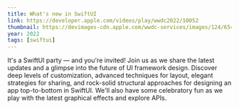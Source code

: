 ```yaml
---
title: What's new in SwiftUI
link: https://developer.apple.com/videos/play/wwdc2022/10052
thumbnail: https://devimages-cdn.apple.com/wwdc-services/images/124/6545/6545_wide_250x141_2x.jpg
year: 2022
tags: [swiftui]
---
```


It's a SwiftUI party — and you're invited! Join us as we share the latest updates and a glimpse into the future of UI framework design. Discover deep levels of customization, advanced techniques for layout, elegant strategies for sharing, and rock-solid structural approaches for designing an app top-to-bottom in SwiftUI. We'll also have some celebratory fun as we play with the latest graphical effects and explore APIs.
